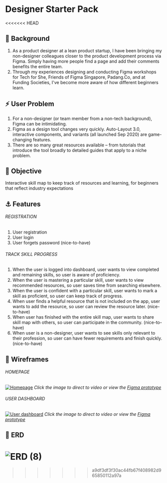 # Designer Starter Pack
<<<<<<< HEAD

## :seedling: Background

1. As a product designer at a lean product startup, I have been bringing my non-designer colleagues closer to the product development process via Figma. Simply having more people find a page and add their comments benefits the entire team.
2. Through my experiences designing and conducting Figma workshops for Tech for She, Friends of Figma Singapore, Padang.Co, and at Funding Societies, I've become more aware of how different beginners learn.

## :zap: User Problem

1. For a non-designer (or team member from a non-tech background), Figma can be intimidating.
2. Figma as a design tool changes very quickly. Auto-Layout 3.0, interactive components, and variants (all launched Sep 2020) are game-changing features.
3. There are so many great resources available – from tutorials that introduce the tool broadly to detailed guides that apply to a niche problem.

## :rainbow: Objective

Interactive skill map to keep track of resources and learning, for beginners that reflect industry expectations

## :anchor: Features

###### REGISTRATION

1. User registration
2. User login
3. User forgets password (nice-to-have)

###### TRACK SKILL PROGRESS

1. When the user is logged into dashboard, user wants to view completed and remaining skills, so user is aware of proficiency.
2. When the user is mastering a particular skill, user wants to view recommended resources, so user saves time from searching elsewhere.
3. When the user is confident with a particular skill, user wants to mark a skill as proficient, so user can keep track of progress.
4. When user finds a helpful resource that is not included on the app, user wants to add the resource, so user can review the resource later. (nice-to-have)
5. When user has finished with the entire skill map, user wants to share skill map with others, so user can participate in the community. (nice-to-have)
6. When user is a non-designer, user wants to see skills only relevant to their profession, so user can have fewer requirements and finish quickly. (nice-to-have)

## :construction: Wireframes

###### HOMEPAGE

[![Homepage](https://user-images.githubusercontent.com/31368622/119685731-346f6280-be78-11eb-872d-92ceffb0f5e5.png)](https://youtu.be/LZDFuixLwAM "Homepage")
_Click the image to direct to video_
_or view the [Figma prototype](https://www.figma.com/proto/TiH1DMdEklZRkH2A9zgZiO/Designer-Starter-Pack-2021?page-id=1%3A13&node-id=1%3A15&viewport=225%2C294%2C0.08014687895774841&scaling=scale-down)_

###### USER DASHBOARD

[![User dashboard](https://user-images.githubusercontent.com/31368622/119685946-6b457880-be78-11eb-871a-210ee0612fd5.png)](https://youtu.be/Kyb1dWyJijg")
_Click the image to direct to video_
_or view the [Figma prototype](https://www.figma.com/proto/TiH1DMdEklZRkH2A9zgZiO/Designer-Starter-Pack-2021?page-id=15%3A0&node-id=21%3A270&viewport=564%2C81%2C0.3625868260860443&scaling=min-zoom)_

## :construction: ERD

![ERD (8)](https://user-images.githubusercontent.com/31368622/121108166-d9584b00-c83b-11eb-892a-1139d9de9112.png)
=======
>>>>>>> a9df3df3f30ac44fb67f408982d965850112a97a
